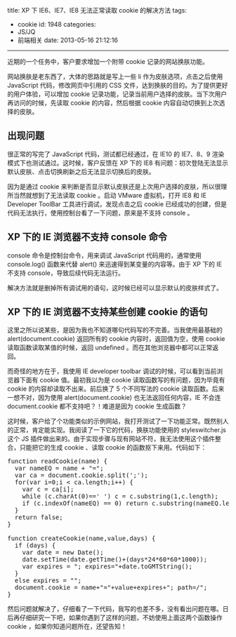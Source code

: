 title: XP 下 IE6、IE7、IE8 无法正常读取 cookie 的解决方法
tags:
  - cookie
id: 1948
categories:
  - JS/JQ
  - 前端相关
date: 2013-05-16 21:12:16
---

近期的一个任务中，客户要求增加一个附带 cookie 记录的网站换肤功能。

网站换肤是老东西了，大体的思路就是写上一些 li 作为皮肤选项，点击之后使用 JavaScript 代码，修改网页中引用的 CSS 文件，达到换肤的目的。为了提供更好的用户体验，可以增加 cookie 记录功能，记录当前用户选择的皮肤。当下次用户再访问的时候，先读取 cookie 的内容，然后根据 cookie 内容自动切换到上次选择的皮肤。

## 出现问题

很正常的写完了 JavaScript 代码，测试都已经通过，在 IE10 的 IE7、8、9 渲染模式下也测试通过。这时候，客户反馈在 XP 下的 IE8 有问题：初次登陆无法显示默认皮肤、点击切换刷新之后无法显示切换后的皮肤。

因为是通过 cookie 来判断是否显示默认皮肤还是上次用户选择的皮肤，所以很理所当然就想到了无法读取 cookie 。启动 VMware 虚拟机，打开 IE8 和 IE Developer ToolBar 工具进行调试，发现点击之后 cookie 已经成功的创建，但是代码无法执行，使用控制台看了一下问题，原来是不支持 console 。

## XP 下的 IE 浏览器不支持 console 命令

console 命令是控制台命令，用来调试 JavaScript 代码用的，通常使用 console.log() 函数来代替 alert() 来迅速得到某变量的内容等。由于 XP 下的 IE 不支持 console，导致后续代码无法运行。

解决方法就是删掉所有调试用的语句，这时候已经可以显示默认的皮肤样式了。

## XP 下的 IE 浏览器不支持某些创建 cookie 的语句

这里之所以说某些，是因为我也不知道哪句代码写的不完善。当我使用最基础的 alert(document.cookie) 返回所有的 cookie 内容时，返回值为空，使用 cookie 读取函数读取某值的时候，返回 undefined 。而在其他浏览器中都可以正常返回。

而奇怪的地方在于，我使用 IE developer toolbar 调试的时候，可以看到当前浏览器下面有 cookie 值。最初我以为是 cookie 读取函数写的有问题，因为毕竟有 cookie 的内容却读取不出来。前后换了 5 个不同写法的 cookie 读取函数。后来一想不对，因为使用 alert(document.cookie) 也无法返回任何内容，IE 不会连 document.cookie 都不支持吧？！难道是因为 cookie 生成函数？

这时候，客户给了个功能类似的示例网站，我打开测试了一下功能正常。既然别人的正常，肯定能实现。我阅读了一下它的代码，换肤功能使用的 styleswitcher.js 这个 JS 插件做出来的。由于实现步骤与现有网站不符，我无法使用这个插件整合，只能把它的生成 cookie 、读取 cookie 的函数抠下来用。代码如下：
<pre>function readCookie(name) {
  var nameEQ = name + "=";
  var ca = document.cookie.split(';');
  for(var i=0;i &lt; ca.length;i++) {
    var c = ca[i];
    while (c.charAt(0)==' ') c = c.substring(1,c.length);
    if (c.indexOf(nameEQ) == 0) return c.substring(nameEQ.length,c.length);
  }
  return false;
}

function createCookie(name,value,days) {
  if (days) {
    var date = new Date();
    date.setTime(date.getTime()+(days*24*60*60*1000));
    var expires = "; expires="+date.toGMTString();
  }
  else expires = "";
  document.cookie = name+"="+value+expires+"; path=/";
}</pre>
然后问题就解决了，仔细看了一下代码，我写的也差不多，没有看出问题在哪。日后再仔细研究一下吧，如果你遇到了这样的问题，不妨使用上面这两个函数操作 cookie ，如果你知道问题所在，还望告知！